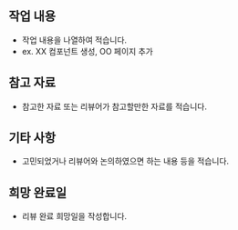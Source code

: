 ## 작업 내용
- 작업 내용을 나열하여 적습니다.
- ex. XX 컴포넌트 생성, OO 페이지 추가

## 참고 자료
- 참고한 자료 또는 리뷰어가 참고할만한 자료를 적습니다.

## 기타 사항
- 고민되었거나 리뷰어와 논의하였으면 하는 내용 등을 적습니다.

## 희망 완료일
- 리뷰 완료 희망일을 작성합니다.
